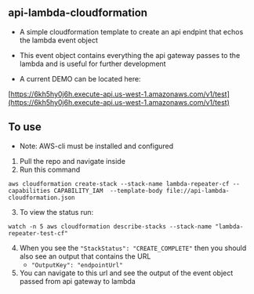 ## api-lambda-cloudformation

- A simple cloudformation template to create an api endpint that echos the lambda event object
- This event object contains everything the api gateway passes to the lambda and is useful for further development

- A current DEMO can be located here:

[https://6kh5hy0j6h.execute-api.us-west-1.amazonaws.com/v1/test](https://6kh5hy0j6h.execute-api.us-west-1.amazonaws.com/v1/test)

## To use

- Note: AWS-cli must be installed and configured

1. Pull the repo and navigate inside
1. Run this command

```
aws cloudformation create-stack --stack-name lambda-repeater-cf --capabilities CAPABILITY_IAM  --template-body file://api-lambda-cloudformation.json
```

3. To view the status run:

```
watch -n 5 aws cloudformation describe-stacks --stack-name "lambda-repeater-test-cf"
```

4. When you see the `"StackStatus": "CREATE_COMPLETE"` then you should also see an output that contains the URL
   - `"OutputKey": "endpointUrl"`
5. You can navigate to this url and see the output of the event object passed from api gateway to lambda
